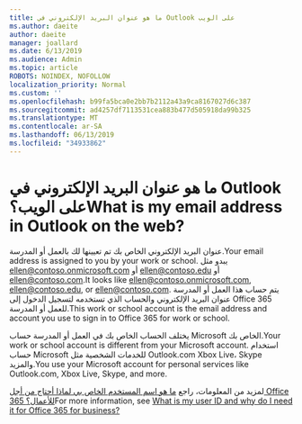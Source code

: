 ```yaml
---
title: ما هو عنوان البريد الإلكتروني في Outlook على الويب
ms.author: daeite
author: daeite
manager: joallard
ms.date: 6/13/2019
ms.audience: Admin
ms.topic: article
ROBOTS: NOINDEX, NOFOLLOW
localization_priority: Normal
ms.custom: ''
ms.openlocfilehash: b99fa5bca0e2bb7b2112a43a9ca8167027d6c387
ms.sourcegitcommit: ad4257df7113531cea883b477d505918da99b325
ms.translationtype: MT
ms.contentlocale: ar-SA
ms.lasthandoff: 06/13/2019
ms.locfileid: "34933862"
---
```

# <a name="what-is-my-email-address-in-outlook-on-the-web"></a><span data-ttu-id="38f82-102">ما هو عنوان البريد الإلكتروني في Outlook على الويب؟</span><span class="sxs-lookup"><span data-stu-id="38f82-102">What is my email address in Outlook on the web?</span></span>

<span data-ttu-id="38f82-103">عنوان البريد الإلكتروني الخاص بك تم تعيينها لك بالعمل أو المدرسة.</span><span class="sxs-lookup"><span data-stu-id="38f82-103">Your email address is assigned to you by your work or school.</span></span> <span data-ttu-id="38f82-104">يبدو مثل ellen@contoso.onmicrosoft.com أو ellen@contoso.edu أو ellen@contoso.com.</span><span class="sxs-lookup"><span data-stu-id="38f82-104">It looks like ellen@contoso.onmicrosoft.com, ellen@contoso.edu, or ellen@contoso.com.</span></span> <span data-ttu-id="38f82-105">يتم حساب هذا العمل أو المدرسة عنوان البريد الإلكتروني والحساب الذي تستخدمه لتسجيل الدخول إلى Office 365 للعمل أو المدرسة.</span><span class="sxs-lookup"><span data-stu-id="38f82-105">This work or school account is the email address and account you use to sign in to Office 365 for work or school.</span></span>

<span data-ttu-id="38f82-106">يختلف الحساب الخاص بك في العمل أو المدرسة حساب Microsoft الخاص بك.</span><span class="sxs-lookup"><span data-stu-id="38f82-106">Your work or school account is different from your Microsoft account.</span></span> <span data-ttu-id="38f82-107">استخدام حساب Microsoft للخدمات الشخصية مثل Outlook.com Xbox Live، Skype والمزيد.</span><span class="sxs-lookup"><span data-stu-id="38f82-107">You use your Microsoft account for personal services like Outlook.com, Xbox Live, Skype, and more.</span></span>

<span data-ttu-id="38f82-108">لمزيد من المعلومات، راجع [ما هو اسم المستخدم الخاص بي لماذا أحتاج من أجل Office 365 للأعمال؟](https://support.office.com/article/37da662b-5da6-4b56-a091-2731b2ecc8b4)</span><span class="sxs-lookup"><span data-stu-id="38f82-108">For more information, see [What is my user ID and why do I need it for Office 365 for business?](https://support.office.com/article/37da662b-5da6-4b56-a091-2731b2ecc8b4)</span></span>